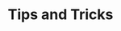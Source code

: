 ---
layout: doc
title: "Tips and Tricks"
description: "This guide will show you some helpful tips and tricks in viky.ai."
image: site_assets/img/social.jpg
order: 8
---